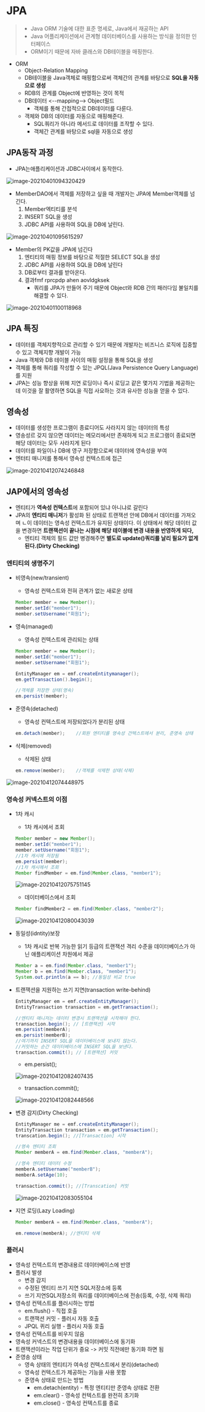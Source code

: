 # JPA

> * Java ORM 기술에 대한 표준 명세로, Java에서 재공하는 API
> * Java 어플리케이션에서 관계형 데이터베이스를 사용하는 방식을 정의한 인터페이스
> * ORM이기 때문에 자바 클래스와 DB테이블을 매핑한다.

* ORM
  * Object-Relation Mapping
  * DB테이블을 Java객체로 매핑함으로써 객체간의 관계를 바탕으로 **SQL을 자동으로 생성**
  * RDB의 관계를 Object에 반영하는 것이 목적
  * DB데이터 <--mapping--> Object필드
    * 객체를 통해 간접적으로 DB데이터를 다룬다.
  * 객체와 DB의 데이터를 자동으로 매핑해준다.
    * SQL쿼리가 아니라 메서드로 데이터를 조작할 수 있다.
    * 객체간 관계를 바탕으로 sql을 자동으로 생성

## JPA동작 과정

* JPA는애플리케이션과 JDBC사이에서 동작한다.

![image-20210401094320429](JPA.assets/image-20210401094320429.png) 



* MemberDAO에서 객체를 저장하고 싶을 때 개발자는 JPA에 Member객체를 넘긴다.
  1. Member엑티티를 분석
  2. INSERT SQL을 생성
  3. JDBC API를 사용하여 SQL을 DB에 날린다.

![image-20210401095615297](JPA.assets/image-20210401095615297.png) 



* Member의 PK값을 JPA에 넘긴다
  1. 엔티티의 매핑 정보를 바탕으로 적절한 SELECT SQL을 생성
  2. JDBC API를 사용하여 SQL을 DB에 날린다
  3. DB로부터 결과를 받아온다.
  4. 결과fmf rprcpdp ahen aovldgksek
     * 쿼리를 JPA가 만들어 주기 때문에 Object와 RDB 간의 패러다임 불일치를 해결할 수 있다.

![image-20210401100118968](JPA.assets/image-20210401100118968.png) 



## JPA 특징

* 데이터를 객체지향적으로 관리할 수 있기 때문에 개발자는 비즈니스 로직에 집중할 수 있고 객체지향 개발이 가능
* Java 객체와 DB 테이블 사이의 매핑 설정을 통해 SQL을 생성
* 객체를 통해 쿼리를 작성할 수 있는 JPQL(Java Persistence Query Language)를 지원
* JPA는 성능 향상을 위해 지연 로딩이나 즉시 로딩고 같은 몇가지 기법을 제공하는데 이것을 잘 활영하면 SQL을 직접 사요하는 것과 유사한 성능을 얻을 수 있다.

## 영속성

* 데이터를 생성한 프로그램이 종료디어도 사라지지 않는 데이터의 특성
* 영송성르 갖지 않으면 데이터는 메모리에서만 존재하게 되고 프로그램이 종료되면 해당 데이터는 모두 사라지게 된다
* 데이터를 파일이나 DB에 영구 저장함으로써 데이터에 영속성을 부여
* 엔터티 매니저를 통해서 영속성 컨텍스트에 접근

![image-20210412074246848](JPA.assets/image-20210412074246848.png) 

## JAP에서의 영속성

* 엔티티가 **역속성 컨텍스트**에 포함되어 있냐 아니냐로 갈린다
* JPA의 **엔티티 매니저**가 활성화 된 상태로 트랜잭션 안에 DB에서 데이터를 가져오며 ㄴ이 데이터는 영속성 컨텍스트가 유지된 상태이다. 이 상태에서 해당 데이터 값을 변경하면 **트랜잭션이 끝나는 시점에 해당 테이블에 변경 내용을 반영하게 되다,**
  * 엔티티 객체의 필드 값만 병경해주면 **별도로 update()쿼리를 날리 필요가 없게 된다.(Dirty Checking)**

### 엔티티의 생명주기

* 비영속(new/transient)

  * 영속성 컨텍스트와 전혀 관계가 없는 새로운 상태

  ```java
  Member member = new Member();
  member.setId("member1");
  member.setUsername("회원1");
  ```

* 영속(managed)

  * 영속성 컨텍스트에 관리되는 상태

  ```java
  Member member = new Member();
  member.setId("member1");
  member.setUsername("회원1");
  
  EntityManager em = emf.createEntitymanager();
  em.getTransaction().begin();
  
  //객체를 저장한 상태(영속)
  em.persist(member);
  ```

* 준영속(detached)

  * 영속성 컨텍스트에 저장되었다가 분리된 상태

  ```java
  em.detach(member);	//회원 엔티티를 영속성 건텍스트에서 분리, 준영속 상태
  ```

* 삭제(removed)

  * 삭제된 상태

  ```java
  em.remove(member);	//객체를 삭제한 상태(삭제)
  ```

![image-20210412074448975](JPA.assets/image-20210412074448975.png) 

### 영속성 커넥스트의 이점

* 1차 캐시

  * 1차 캐시에서 조회

  ```java
  Member member = new Member();
  member.setId("member1");
  member.setUsername("회원1");
  //1차 캐시에 저장됨
  em.persist(member);
  //1차 캐시에서 조회
  Member findMember = em.find(Member.class, "member1");
  ```

  ![image-20210412075751145](JPA.assets/image-20210412075751145.png)

  * 데이터베이스에서 조회

  ```java
  Member findMember2 = em.find(Member.class, "member2");
  ```

  ![image-20210412080043039](JPA.assets/image-20210412080043039.png)

* 동일성(idntity)보장

  * 1차 캐시로 반복 가능한 읽기 등급의 트랜잭션 격리 수준을 데이터베이스가 아닌 애플리케이션 차원에서 제공

  ```java
  Member a = em.find(Member.class, "member1");
  Member b = em.find(Member.class, "member1");
  System.out.println(a == b); //동일성 비교 true
  ```

* 트랜잭션을 지원하는 쓰기 지연(transaction write-behind)

  ```java
  EntityManager em = emf.createEntityManager();
  EntityTransaction transaction = em.getTransaction();
  
  //엔티티 매니저는 데이터 변경시 트랜잭션을 시작해야 한다.
  transaction.begin(); // [트랜잭션] 시작
  em.persist(memberA);
  em.persist(memberB);
  //여기까지 INSERT SQL을 데이터베이스에 보내지 않는다.
  //커밋하는 순간 데이터베이스에 INSERT SQL을 보낸다.
  transaction.commit(); // [트랜잭션] 커밋
  ```

  * em.persist();

  ![image-20210412082407435](JPA.assets/image-20210412082407435.png)

  *  transaction.commit();

  ![image-20210412082448566](JPA.assets/image-20210412082448566.png)

* 변경 감지(Dirty Checking)

  ```java
  EntityManager me = emf.createEntityManager();
  EntityTransaction transaction = em.getTransaction();
  transcation.begin(); //[Transaction] 시작
  
  //영속 엔티티 조회
  Member memberA = em.find(Member.class, "memberA");
  
  //영속 엔티티 데이터 수정
  memberA.setUsername("memberB");
  memberA.setAge(10);
  
  transaction.commit(); //[Transcation] 커밋
  ```

  ![image-20210412083055104](JPA.assets/image-20210412083055104.png)

* 지연 로딩(Lazy Loading)

  ```java
  Member memberA = em.find(Member.class, "memberA");
  
  em.remove(memberA); //엔티티 삭제
  ```

### 플러시

* 영속성 컨텍스트의 변경내용르 데이터베이스에 반영
* 플러시 발생
  * 변경 감지
  * 수정된 엔티티 쓰기 지연 SQL저장소에 등록
  * 쓰기 지연SQL저장소의 쿼리를 데이터베이스에 전송(등록, 수정, 삭제 쿼리)
* 영속성 컨텍스트를 플러시하는 방법
  * em.flush() - 직접 호출
  * 트랜잭션 커밋 - 플러시 자동 호출
  * JPQL 퀴리 실행 - 플러시 자동 호출
* 영속성 컨텍스트를 비우지 않음
* 영속성 커넥스트의 변경내용을 데이터베이스에 동기화
* 트랜잭션이라는 작업 단위가 중요 -> 커밋 직전에만 동기화 하면 됨
* 준영송 상태
  * 영속 상태의 엔티티가 여속성 컨텍스트에서 분리(detached)
  * 영속성 컨텍스트가 제공하는 기능을 사용 못함
  * 준영속 상태로 만드는 방법
    * em.detach(entity) - 특정 엔티티만 준영속 상태로 전환
    * em.clear() - 영속성 컨텍스트를 완전히 초기화
    * em.close() - 영속성 컨텍스트를 종료